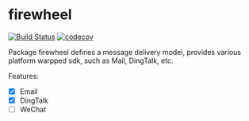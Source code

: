 # firewheel 
[![Build Status](https://travis-ci.org/LiangXianSen/firewheel.svg?branch=main)](https://travis-ci.org/LiangXianSen/firewheel) [![codecov](https://codecov.io/gh/LiangXianSen/firewheel/branch/main/graph/badge.svg?token=HK8JOVPZN3)](https://codecov.io/gh/LiangXianSen/firewheel)

Package firewheel defines a message delivery model, provides various platform warpped sdk, such as Mail, DingTalk, etc.



Features:

- [x] Email
- [x] DingTalk
- [ ] WeChat